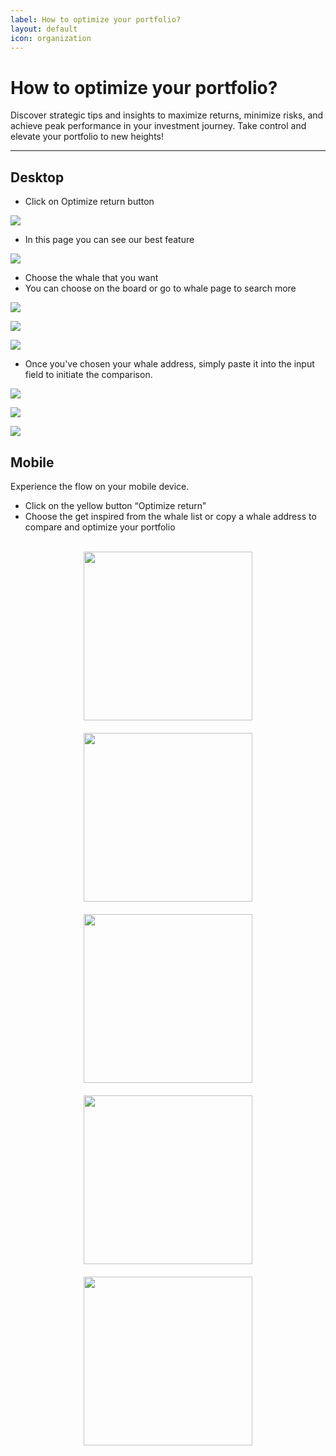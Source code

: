 ```yaml
---
label: How to optimize your portfolio?
layout: default
icon: organization
---
```


# How to optimize your portfolio?

Discover strategic tips and insights to maximize returns, minimize risks, and achieve peak performance in your investment journey. Take control and elevate your portfolio to new heights!

---

## Desktop

- Click on Optimize return button

![ ](/img/guidePost/optimizePortfolio/step1D.png)

- In this page you can see our best feature

![ ](/img/guidePost/optimizePortfolio/step2D.png)

- Choose the whale that you want
- You can choose on the board or go to whale page to search more

![ ](/img/guidePost/optimizePortfolio/step3D.png)

![ ](/img/guidePost/optimizePortfolio/step4D.png)

![ ](/img/guidePost/optimizePortfolio/step5D.png)

- Once you've chosen your whale address, simply paste it into the input field to initiate the comparison.

![ ](/img/guidePost/optimizePortfolio/step6D.png)

![ ](/img/guidePost/optimizePortfolio/step7D.png)

![ ](/img/guidePost/optimizePortfolio/step8D.png)

## Mobile

Experience the flow on your mobile device.

- Click on the yellow button “Optimize return”
- Choose the get inspired from the whale list or copy a whale address to compare and optimize your portfolio

<img />
<img />
<img />
<img />
<img />

<div
  style="display: flex; gap: 20px; -webkit-box-pack: center; -ms-flex-pack: center; -webkit-justify-content: center; justify-content: center; -ms-flex-wrap: wrap; -webkit-flex-wrap: wrap; flex-wrap: wrap;"
>
  <img
    src="/img/guidePost/optimizePortfolio/step1M.jpeg"
    alt=""
    style="width: 270px; object-fit: contain;"
  />
  <img
    src="/img/guidePost/optimizePortfolio/step2M.jpeg"
    alt=""
    style="width: 270px; object-fit: contain;"
  />
  <img
    src="/img/guidePost/optimizePortfolio/step3M.jpeg"
    alt=""
    style="width: 270px; object-fit: contain;"
  />
</div>
<div
  style="display: flex;margin-top: 20px ; gap: 20px; -webkit-box-pack: center; -ms-flex-pack: center; -webkit-justify-content: center; justify-content: center; -ms-flex-wrap: wrap; -webkit-flex-wrap: wrap; flex-wrap: wrap;"
>
  <img
    src="/img/guidePost/optimizePortfolio/step4M.jpeg"
    alt=""
    style="width: 270px; object-fit: contain;"
  />
  <img
    src="/img/guidePost/optimizePortfolio/step5M.jpeg"
    alt=""
    style="width: 270px; object-fit: contain;"
  />
</div>
